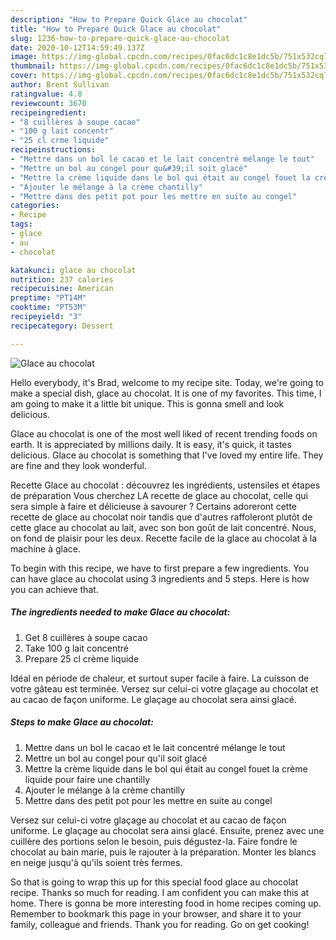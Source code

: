```yaml
---
description: "How to Prepare Quick Glace au chocolat"
title: "How to Prepare Quick Glace au chocolat"
slug: 1236-how-to-prepare-quick-glace-au-chocolat
date: 2020-10-12T14:59:49.137Z
image: https://img-global.cpcdn.com/recipes/0fac6dc1c8e1dc5b/751x532cq70/glace-au-chocolat-photo-principale-de-la-recette.jpg
thumbnail: https://img-global.cpcdn.com/recipes/0fac6dc1c8e1dc5b/751x532cq70/glace-au-chocolat-photo-principale-de-la-recette.jpg
cover: https://img-global.cpcdn.com/recipes/0fac6dc1c8e1dc5b/751x532cq70/glace-au-chocolat-photo-principale-de-la-recette.jpg
author: Brent Sullivan
ratingvalue: 4.8
reviewcount: 3670
recipeingredient:
- "8 cuillères à soupe cacao"
- "100 g lait concentr"
- "25 cl crme liquide"
recipeinstructions:
- "Mettre dans un bol le cacao et le lait concentré mélange le tout"
- "Mettre un bol au congel pour qu&#39;il soit glacé"
- "Mettre la crème liquide dans le bol qui était au congel fouet la crème liquide pour faire une chantilly"
- "Ajouter le mélange à la crème chantilly"
- "Mettre dans des petit pot pour les mettre en suite au congel"
categories:
- Recipe
tags:
- glace
- au
- chocolat

katakunci: glace au chocolat 
nutrition: 237 calories
recipecuisine: American
preptime: "PT14M"
cooktime: "PT53M"
recipeyield: "3"
recipecategory: Dessert

---
```



![Glace au chocolat](https://img-global.cpcdn.com/recipes/0fac6dc1c8e1dc5b/751x532cq70/glace-au-chocolat-photo-principale-de-la-recette.jpg)

Hello everybody, it's Brad, welcome to my recipe site. Today, we're going to make a special dish, glace au chocolat. It is one of my favorites. This time, I am going to make it a little bit unique. This is gonna smell and look delicious.

Glace au chocolat is one of the most well liked of recent trending foods on earth. It is appreciated by millions daily. It is easy, it's quick, it tastes delicious. Glace au chocolat is something that I've loved my entire life. They are fine and they look wonderful.

Recette Glace au chocolat : découvrez les ingrédients, ustensiles et étapes de préparation Vous cherchez LA recette de glace au chocolat, celle qui sera simple à faire et délicieuse à savourer ? Certains adoreront cette recette de glace au chocolat noir tandis que d&#39;autres raffoleront plutôt de cette glace au chocolat au lait, avec son bon goût de lait concentré. Nous, on fond de plaisir pour les deux. Recette facile de la glace au chocolat à la machine à glace.


To begin with this recipe, we have to first prepare a few ingredients. You can have glace au chocolat using 3 ingredients and 5 steps. Here is how you can achieve that.

<!--inarticleads1-->

##### The ingredients needed to make Glace au chocolat:

1. Get 8 cuillères à soupe cacao
1. Take 100 g lait concentré
1. Prepare 25 cl crème liquide


Idéal en période de chaleur, et surtout super facile à faire. La cuisson de votre gâteau est terminée. Versez sur celui-ci votre glaçage au chocolat et au cacao de façon uniforme. Le glaçage au chocolat sera ainsi glacé. 

<!--inarticleads2-->

##### Steps to make Glace au chocolat:

1. Mettre dans un bol le cacao et le lait concentré mélange le tout
1. Mettre un bol au congel pour qu&#39;il soit glacé
1. Mettre la crème liquide dans le bol qui était au congel fouet la crème liquide pour faire une chantilly
1. Ajouter le mélange à la crème chantilly
1. Mettre dans des petit pot pour les mettre en suite au congel


Versez sur celui-ci votre glaçage au chocolat et au cacao de façon uniforme. Le glaçage au chocolat sera ainsi glacé. Ensuite, prenez avec une cuillère des portions selon le besoin, puis dégustez-la. Faire fondre le chocolat au bain marie, puis le rajouter à la préparation. Monter les blancs en neige jusqu&#39;à qu&#39;ils soient très fermes. 

So that is going to wrap this up for this special food glace au chocolat recipe. Thanks so much for reading. I am confident you can make this at home. There is gonna be more interesting food in home recipes coming up. Remember to bookmark this page in your browser, and share it to your family, colleague and friends. Thank you for reading. Go on get cooking!
